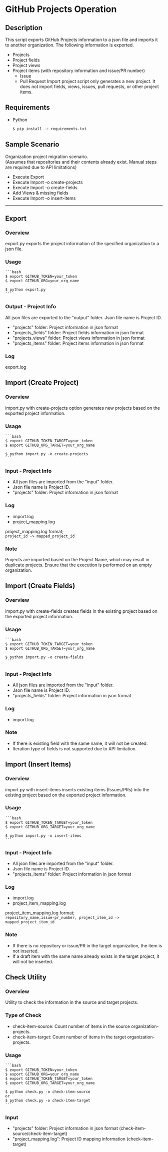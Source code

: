 # GitHub Projects Operation

## Description
This script exports GitHub Projects information to a json file and imports it to another organization.
The following information is exported.
- Projects
- Project fields
- Project views
- Project items (with repository information and issue/PR number)
    - Issue
    - Pull Request
Import project script only generates a new project. It does not import fields, views, issues, pull requests, or other project items.

## Requirements
- Python
    ```bash
    $ pip install -r requirements.txt
    ```

## Sample Scenario
Organization project migration scenario. 
<br>(Assumes that repositories and their contents already exist. Manual steps are required due to API limitations)
- Execute Export
- Execute Import -o create-projects
- Execute Import -o create-fields
- Add Views & missing fields
- Execute Import -o insert-items
  
---
## Export

### Overview
export.py exports the project information of the specified organization to a json file.

### Usage
    
    ```bash
    $ export GITHUB_TOKEN=your_token
    $ export GITHUB_ORG=your_org_name

    $ python export.py
    ```

### Output - Project Info
All json files are exported to the "output" folder.
Json file name is Project ID.
- "projects" folder: Project information in json format
- "projects_fields" folder: Project fields information in json format
- "projects_views" folder: Project views information in json format
- "projects_items" folder: Project items information in json format

### Log
export.log

## Import (Create Project)

### Overview
import.py with create-projects option generates new projects based on the exported project information.

### Usage
    
    ```bash
    $ export GITHUB_TOKEN_TARGET=your_token
    $ export GITHUB_ORG_TARGET=your_org_name

    $ python import.py -o create-projects
    ```
### Input - Project Info
- All json files are imported from the "input" folder.
- Json file name is Project ID.
- "projects" folder: Project information in json format

### Log
- import.log
- project_mapping.log

project_mapping.log format;<br>
`project_id -> mapped_project_id`

### Note
Projects are imported based on the Project Name, which may result in duplicate projects. Ensure that the execution is performed on an empty organization.

## Import (Create Fields)

### Overview
import.py with create-fields creates fields in the existing project based on the exported project information.

### Usage
    
    ```bash
    $ export GITHUB_TOKEN_TARGET=your_token
    $ export GITHUB_ORG_TARGET=your_org_name

    $ python import.py -o create-fields
    ```
### Input - Project Info
- All json files are imported from the "input" folder.
- Json file name is Project ID.
- "projects_fields" folder: Project information in json format

### Log
- import.log

### Note
- If there is existing field with the same name, it will not be created.
- Iteration type of fields is not supported due to API limitation.

## Import (Insert Items)

### Overview
import.py with insert-items inserts existing items (Issues/PRs) into the existing project based on the exported project information.

### Usage
    
    ```bash
    $ export GITHUB_TOKEN_TARGET=your_token
    $ export GITHUB_ORG_TARGET=your_org_name

    $ python import.py -o insert-items
    ```
### Input - Project Info
- All json files are imported from the "input" folder.
- Json file name is Project ID.
- "projects_items" folder: Project information in json format

### Log
- import.log
- project_item_mapping.log

project_item_mapping.log format;<br>
`repository_name,issue-pr_number, project_item_id -> mapped_project_item_id`

### Note
- If there is no repository or issue/PR in the target organization, the item is not inserted.
- If a draft item with the same name already exists in the target project, it will not be inserted.

## Check Utility

### Overview
Utility to check the information in the source and target projects.

### Type of Check
- check-item-source: Count number of items in the source organization-projects.
- check-item-target: Count number of items in the target organization-projects.

### Usage
    
    ```bash
    $ export GITHUB_TOKEN=your_token
    $ export GITHUB_ORG=your_org_name
    $ export GITHUB_TOKEN_TARGET=your_token
    $ export GITHUB_ORG_TARGET=your_org_name

    $ python check.py -o check-item-source
    or
    $ python check.py -o check-item-target
    ```
### Input
- "projects" folder: Project information in json format (check-item-source/check-item-target)
- "project_mapping.log": Project ID mapping information (check-item-target)


